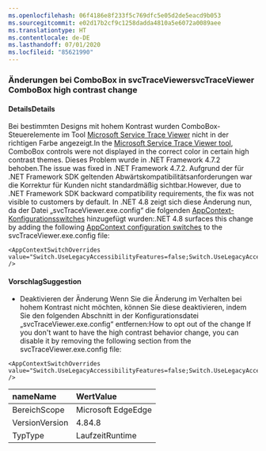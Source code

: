 ```yaml
---
ms.openlocfilehash: 06f4186e8f233f5c769dfc5e05d2de5eacd9b053
ms.sourcegitcommit: e02d17b2cf9c1258dadda4810a5e6072a0089aee
ms.translationtype: HT
ms.contentlocale: de-DE
ms.lasthandoff: 07/01/2020
ms.locfileid: "85621990"
---
```

### <a name="svctraceviewer-combobox-high-contrast-change"></a><span data-ttu-id="d653d-101">Änderungen bei ComboBox in svcTraceViewer</span><span class="sxs-lookup"><span data-stu-id="d653d-101">svcTraceViewer ComboBox high contrast change</span></span>

#### <a name="details"></a><span data-ttu-id="d653d-102">Details</span><span class="sxs-lookup"><span data-stu-id="d653d-102">Details</span></span>

<span data-ttu-id="d653d-103">Bei bestimmten Designs mit hohem Kontrast wurden ComboBox-Steuerelemente im Tool [Microsoft Service Trace Viewer](~/docs/framework/wcf/service-trace-viewer-tool-svctraceviewer-exe.md) nicht in der richtigen Farbe angezeigt.</span><span class="sxs-lookup"><span data-stu-id="d653d-103">In the [Microsoft Service Trace Viewer tool](~/docs/framework/wcf/service-trace-viewer-tool-svctraceviewer-exe.md), ComboBox controls were not displayed in the correct color in certain high contrast themes.</span></span> <span data-ttu-id="d653d-104">Dieses Problem wurde in .NET Framework 4.7.2 behoben.</span><span class="sxs-lookup"><span data-stu-id="d653d-104">The issue was fixed in .NET Framework 4.7.2.</span></span> <span data-ttu-id="d653d-105">Aufgrund der für .NET Framework SDK geltenden Abwärtskompatibilitätsanforderungen war die Korrektur für Kunden nicht standardmäßig sichtbar.</span><span class="sxs-lookup"><span data-stu-id="d653d-105">However, due to .NET Framework SDK backward compatibility requirements, the fix was not visible to customers by default.</span></span> <span data-ttu-id="d653d-106">In .NET 4.8 zeigt sich diese Änderung nun, da der Datei „svcTraceViewer.exe.config“ die folgenden [AppContext-Konfigurationsswitches](~/docs/framework/configure-apps/file-schema/runtime/appcontextswitchoverrides-element.md) hinzugefügt wurden:</span><span class="sxs-lookup"><span data-stu-id="d653d-106">.NET 4.8 surfaces this change by adding the following [AppContext configuration switches](~/docs/framework/configure-apps/file-schema/runtime/appcontextswitchoverrides-element.md) to the svcTraceViewer.exe.config file:</span></span><pre><code class="lang-xml">&lt;AppContextSwitchOverrides value=&quot;Switch.UseLegacyAccessibilityFeatures=false;Switch.UseLegacyAccessibilityFeatures.2=false&quot; /&gt;&#13;&#10;</code></pre>

#### <a name="suggestion"></a><span data-ttu-id="d653d-107">Vorschlag</span><span class="sxs-lookup"><span data-stu-id="d653d-107">Suggestion</span></span>

<ul><li><span data-ttu-id="d653d-108">Deaktivieren der Änderung Wenn Sie die Änderung im Verhalten bei hohem Kontrast nicht möchten, können Sie diese deaktivieren, indem Sie den folgenden Abschnitt in der Konfigurationsdatei „svcTraceViewer.exe.config“ entfernen:</span><span class="sxs-lookup"><span data-stu-id="d653d-108">How to opt out of the change If you don't want to have the high contrast behavior change, you can disable it by removing the following section from the svcTraceViewer.exe.config file:</span></span></li></ul><pre><code class="lang-xml">&lt;AppContextSwitchOverrides value=&quot;Switch.UseLegacyAccessibilityFeatures=false;Switch.UseLegacyAccessibilityFeatures.2=false&quot; /&gt;&#13;&#10;</code></pre>

| <span data-ttu-id="d653d-109">name</span><span class="sxs-lookup"><span data-stu-id="d653d-109">Name</span></span>    | <span data-ttu-id="d653d-110">Wert</span><span class="sxs-lookup"><span data-stu-id="d653d-110">Value</span></span>       |
|:--------|:------------|
| <span data-ttu-id="d653d-111">Bereich</span><span class="sxs-lookup"><span data-stu-id="d653d-111">Scope</span></span>   |<span data-ttu-id="d653d-112">Microsoft Edge</span><span class="sxs-lookup"><span data-stu-id="d653d-112">Edge</span></span>|
|<span data-ttu-id="d653d-113">Version</span><span class="sxs-lookup"><span data-stu-id="d653d-113">Version</span></span>|<span data-ttu-id="d653d-114">4.8</span><span class="sxs-lookup"><span data-stu-id="d653d-114">4.8</span></span>|
|<span data-ttu-id="d653d-115">Typ</span><span class="sxs-lookup"><span data-stu-id="d653d-115">Type</span></span>|<span data-ttu-id="d653d-116">Laufzeit</span><span class="sxs-lookup"><span data-stu-id="d653d-116">Runtime</span></span>|
